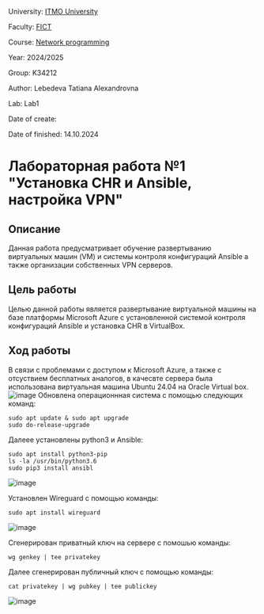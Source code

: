 University: [ITMO University](https://itmo.ru/ru/)

Faculty: [FICT](https://fict.itmo.ru)

Course: [Network programming](https://github.com/itmo-ict-faculty/network-programming)

Year: 2024/2025

Group: K34212

Author: Lebedeva Tatiana Alexandrovna

Lab: Lab1

Date of create: 

Date of finished: 14.10.2024

# Лабораторная работа №1 "Установка CHR и Ansible, настройка VPN"

## Описание
Данная работа предусматривает обучение развертыванию виртуальных машин (VM) и системы контроля конфигураций Ansible а также организации собственных VPN серверов.

## Цель работы
Целью данной работы является развертывание виртуальной машины на базе платформы Microsoft Azure с установленной системой контроля конфигураций Ansible и установка CHR в VirtualBox.

## Ход работы
В связи с проблемами с доступом к Microsoft Azure, а также с отсуствием бесплатных аналогов, в качесвте сервера была использована виртуальная машина Ubuntu 24.04 на Oracle Virtual box.    
![image](https://github.com/user-attachments/assets/83f8f3bd-d4f7-437b-8d32-072c74e3a326)
Обновлена операционнная система с помощью следующих команд:    
```
sudo apt update & sudo apt upgrade
sudo do-release-upgrade
```
Далеее установлены python3 и Ansible:    
```
sudo apt install python3-pip
ls -la /usr/bin/python3.6
sudo pip3 install ansibl
```
![image](https://github.com/user-attachments/assets/5979cb2d-64ff-4a03-b07c-d3f5a88babeb)    

Установлен Wireguard c помощью команды:    
```
sudo apt install wireguard
```
![image](https://github.com/user-attachments/assets/5347abb2-3b64-46b3-8e39-5ba7d5dbd295)    

Сгенерирован приватный ключ на сервере с помошью команды:    
```
wg genkey | tee privatekey
```

Далее сгенерирован публичный ключ с помощью команды:    
```
cat privatekey | wg pubkey | tee publickey
```
![image](https://github.com/user-attachments/assets/936f01e3-ddfa-4da2-8f81-f5fd9f5119f0)    







